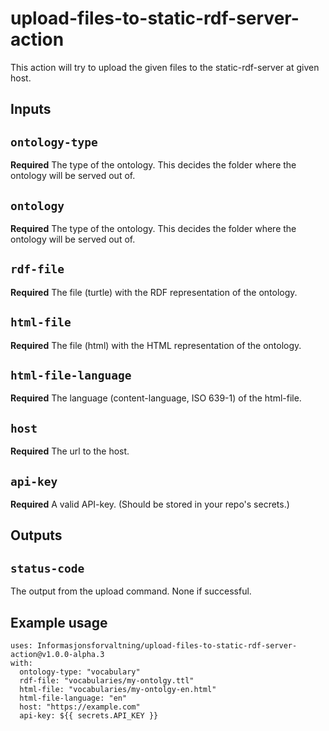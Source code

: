 # upload-files-to-static-rdf-server-action

This action will try to upload the given files to the static-rdf-server at given host.

## Inputs

## `ontology-type`

**Required** The type of the ontology. This decides the folder where the ontology will be served out of.

## `ontology`

**Required** The type of the ontology. This decides the folder where the ontology will be served out of.

## `rdf-file`

**Required** The file (turtle) with the RDF representation of the ontology.

## `html-file`

**Required** The file (html) with the HTML representation of the ontology.

## `html-file-language`

**Required** The language (content-language, ISO 639-1) of the html-file.

## `host`

**Required** The url to the host.

## `api-key`

**Required** A valid API-key. (Should be stored in your repo's secrets.)

## Outputs

## `status-code`

The output from the upload command. None if successful.

## Example usage

```Shell
uses: Informasjonsforvaltning/upload-files-to-static-rdf-server-action@v1.0.0-alpha.3
with:
  ontology-type: "vocabulary"
  rdf-file: "vocabularies/my-ontolgy.ttl"
  html-file: "vocabularies/my-ontolgy-en.html"
  html-file-language: "en"
  host: "https://example.com"
  api-key: ${{ secrets.API_KEY }}
```
